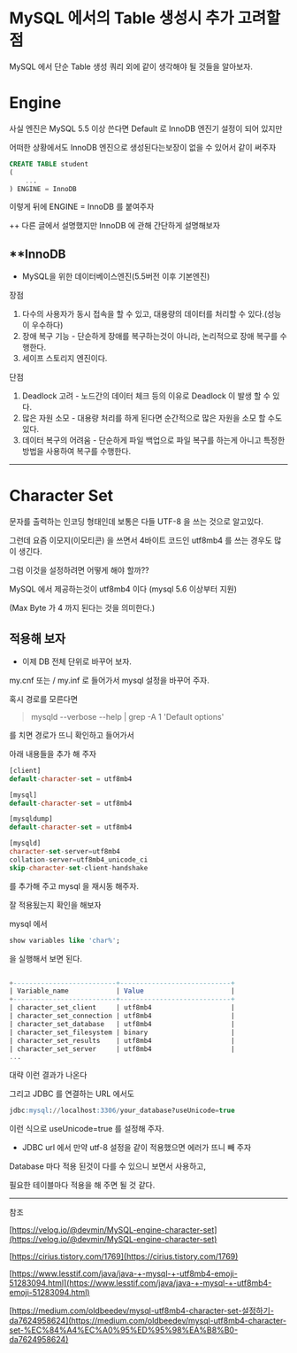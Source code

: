 # MySQL 에서의 Table 생성시 추가 고려할점

MySQL 에서 단순 Table 생성 쿼리 외에 같이 생각해야 될 것들을 알아보자.

# Engine

사실 엔진은 MySQL 5.5 이상 쓴다면 Default 로 InnoDB 엔진기 설정이 되어 있지만

어떠한 상황에서도 InnoDB 엔진으로 생성된다는보장이 없을 수 있어서 같이 써주자

```sql
CREATE TABLE student
(
	...
) ENGINE = InnoDB
```

이렇게 뒤에 ENGINE = InnoDB 를 붙여주자

++ 다른 글에서 설명했지만 InnoDB 에 관해 간단하게 설명해보자

## **InnoDB

- MySQL을 위한 데이터베이스엔진(5.5버전 이후 기본엔진)

장점

1. 다수의 사용자가 동시 접속을 할 수 있고, 대용량의 데이터를 처리할 수 있다.(성능이 우수하다)
2. 장애 복구 기능 - 단순하게 장애를 복구하는것이 아니라, 논리적으로 장애 복구를 수행한다.
3. 세이프 스토리지 엔진이다.

단점

1. Deadlock 고려 - 노드간의 데이터 체크 등의 이유로 Deadlock 이 발생 할 수 있다.
2. 많은 자원 소모 - 대용량 처리를 하게 된다면 순간적으로 많은 자원을 소모 할 수도 있다.
3. 데이터 복구의 어려움 - 단순하게 파일 백업으로 파일 복구를 하는게 아니고 특정한 방법을 사용하여 복구를 수행한다.

---

# Character Set

문자를 출력하는 인코딩 형태인데 보통은 다들 UTF-8 을 쓰는 것으로 알고있다.

그런데 요즘 이모지(이모티콘) 을 쓰면서 4바이트 코드인 utf8mb4 를 쓰는 경우도 많이 생긴다.

그럼 이것을 설정하려면 어떻게 해야 할까??

MySQL 에서  제공하는것이 utf8mb4 이다 (mysql 5.6 이상부터 지원)

(Max Byte 가 4 까지 된다는 것을 의미한다.)

## 적용해 보자

- 이제 DB 전체 단위로 바꾸어 보자.

my.cnf 또는 / my.inf 로 들어가서 mysql 설정을 바꾸어 주자.

혹시 경로를 모른다면 

> mysqld --verbose --help | grep -A 1 'Default options'

를 치면 경로가 뜨니 확인하고 들어가서

아래 내용들을 추가 해 주자

```sql
[client]
default-character-set = utf8mb4

[mysql]
default-character-set = utf8mb4

[mysqldump]
default-character-set = utf8mb4

[mysqld]
character-set-server=utf8mb4
collation-server=utf8mb4_unicode_ci
skip-character-set-client-handshake
```

를 추가해 주고 mysql 을 재시동 해주자.

잘 적용됬는지 확인을 해보자

mysql 에서

```sql
show variables like 'char%';
```

을 실행해서 보면 된다.

```sql

+--------------------------+----------------------------+
| Variable_name            | Value                      |
+--------------------------+----------------------------+
| character_set_client     | utf8mb4                    |
| character_set_connection | utf8mb4                    |
| character_set_database   | utf8mb4                    |
| character_set_filesystem | binary                     |
| character_set_results    | utf8mb4                    |
| character_set_server     | utf8mb4                    |
...
```

대략 이런 결과가 나온다

그리고 JDBC 를 연결하는 URL 에서도 

```sql
jdbc:mysql://localhost:3306/your_database?useUnicode=true
```

이런 식으로 useUnicode=true 를 설정해 주자.

- JDBC url 에서 만약 utf-8 설정을 같이 적용했으면 에러가 뜨니 빼 주자

Database 마다 적용 된것이 다를 수 있으니 보면서 사용하고,

필요한 테이블마다 적용을 해 주면 될 것 같다.

---

참조

[https://velog.io/@devmin/MySQL-engine-character-set](https://velog.io/@devmin/MySQL-engine-character-set)

[https://cirius.tistory.com/1769](https://cirius.tistory.com/1769)

[https://www.lesstif.com/java/java-+-mysql-+-utf8mb4-emoji-51283094.html](https://www.lesstif.com/java/java-+-mysql-+-utf8mb4-emoji-51283094.html)

[https://medium.com/oldbeedev/mysql-utf8mb4-character-set-설정하기-da7624958624](https://medium.com/oldbeedev/mysql-utf8mb4-character-set-%EC%84%A4%EC%A0%95%ED%95%98%EA%B8%B0-da7624958624)